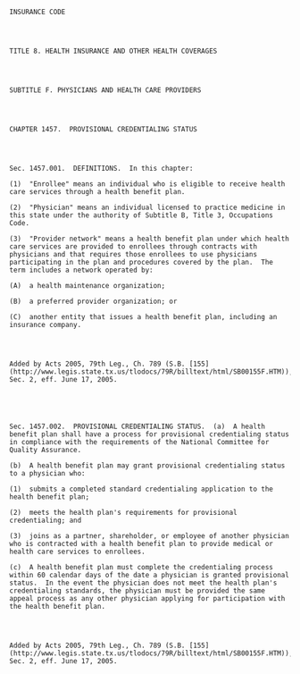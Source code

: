 ﻿
    
    
    	
    					
    
    
    INSURANCE CODE
    
      
    
    
    TITLE 8. HEALTH INSURANCE AND OTHER HEALTH COVERAGES
    
      
    
    
    SUBTITLE F. PHYSICIANS AND HEALTH CARE PROVIDERS
    
      
    
    
    CHAPTER 1457.  PROVISIONAL CREDENTIALING STATUS
    
      
    
    
    Sec. 1457.001.  DEFINITIONS.  In this chapter:
    
    (1)  "Enrollee" means an individual who is eligible to receive health care services through a health benefit plan.
    
    (2)  "Physician" means an individual licensed to practice medicine in this state under the authority of Subtitle B, Title 3, Occupations Code.
    
    (3)  "Provider network" means a health benefit plan under which health care services are provided to enrollees through contracts with physicians and that requires those enrollees to use physicians participating in the plan and procedures covered by the plan.  The term includes a network operated by:
    
    (A)  a health maintenance organization;
    
    (B)  a preferred provider organization; or
    
    (C)  another entity that issues a health benefit plan, including an insurance company.
    
    
    
    
    Added by Acts 2005, 79th Leg., Ch. 789 (S.B. [155](http://www.legis.state.tx.us/tlodocs/79R/billtext/html/SB00155F.HTM)), Sec. 2, eff. June 17, 2005.
    
    
    
    
    
    Sec. 1457.002.  PROVISIONAL CREDENTIALING STATUS.  (a)  A health benefit plan shall have a process for provisional credentialing status in compliance with the requirements of the National Committee for Quality Assurance.
    
    (b)  A health benefit plan may grant provisional credentialing status to a physician who:
    
    (1)  submits a completed standard credentialing application to the health benefit plan;
    
    (2)  meets the health plan's requirements for provisional credentialing; and
    
    (3)  joins as a partner, shareholder, or employee of another physician who is contracted with a health benefit plan to provide medical or health care services to enrollees.
    
    (c)  A health benefit plan must complete the credentialing process within 60 calendar days of the date a physician is granted provisional status.  In the event the physician does not meet the health plan's credentialing standards, the physician must be provided the same appeal process as any other physician applying for participation with the health benefit plan.
    
    
    
    
    Added by Acts 2005, 79th Leg., Ch. 789 (S.B. [155](http://www.legis.state.tx.us/tlodocs/79R/billtext/html/SB00155F.HTM)), Sec. 2, eff. June 17, 2005.
    
    
    
    
    				
